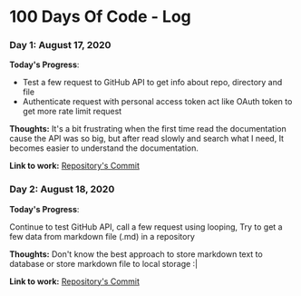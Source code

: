 # 100 Days Of Code - Log
<!--
### Day 0: February 30, 2016 (Example 1)
##### (delete me or comment me out)

**Today's Progress**: Fixed CSS, worked on canvas functionality for the app.

**Thoughts:** I really struggled with CSS, but, overall, I feel like I am slowly getting better at it. Canvas is still new for me, but I managed to figure out some basic functionality.

**Link to work:** [Calculator App](http://www.example.com)

### Day 0: February 30, 2016 (Example 2)
##### (delete me or comment me out)

**Today's Progress**: Fixed CSS, worked on canvas functionality for the app.

**Thoughts**: I really struggled with CSS, but, overall, I feel like I am slowly getting better at it. Canvas is still new for me, but I managed to figure out some basic functionality.

**Link(s) to work**: [Calculator App](http://www.example.com)


### Day 1: June 27, 2020

**Today's Progress**: I've gone through many exercises on FreeCodeCamp.

**Thoughts** I've recently started coding, and it's a great feeling when I finally solve an algorithm challenge after a lot of attempts and hours spent.

**Link(s) to work**
1. [Find the Longest Word in a String](https://www.freecodecamp.com/challenges/find-the-longest-word-in-a-string)
2. [Title Case a Sentence](https://www.freecodecamp.com/challenges/title-case-a-sentence)
-->

### Day 1: August 17, 2020

**Today's Progress**: 

- Test a few request to GitHub API to get info about repo, directory and file 
- Authenticate request with personal access token act like OAuth token to get more rate limit request

**Thoughts:** It's a bit frustrating when the first time read the documentation cause the API was so big, but after read slowly and search what I need, It becomes easier to understand the documentation.

**Link to work:** [Repository's Commit](https://github.com/budimanfajarf/project-ideas/commit/704b6a25a23db599ef41d825da9ed516d86d276e)


### Day 2: August 18, 2020

**Today's Progress**: 

Continue to test GitHub API, call a few request using looping, Try to get a few data from markdown file (.md) in a repository

**Thoughts:** Don't know the best approach to store markdown text to database or store markdown file to local storage :|

**Link to work:** [Repository's Commit](https://github.com/budimanfajarf/project-ideas/commit/b788a9904a2727e44edea6214a452c4fbeb3ecc4)
